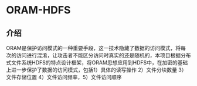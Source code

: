 # ORAM-HDFS

## 介绍
ORAM是保护访问模式的一种重要手段，这一技术隐藏了数据的访问模式，将每次的访问进行混淆，让攻击者不能区分访问时真实的还是随机的，本项目根据分布式文件系统HDFS的特点设计框架，将ORAM思想应用到HDFS中，在加密的基础上进一步保护了数据的访问模式，包括1）具体的读写操作 2）文件分块数量 3）文件存储位置 4）文件访问频率，5）文件访问顺序

